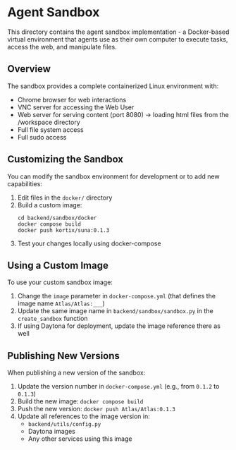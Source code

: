 # Agent Sandbox

This directory contains the agent sandbox implementation - a Docker-based virtual environment that agents use as their own computer to execute tasks, access the web, and manipulate files.

## Overview

The sandbox provides a complete containerized Linux environment with:

- Chrome browser for web interactions
- VNC server for accessing the Web User
- Web server for serving content (port 8080) -> loading html files from the /workspace directory
- Full file system access
- Full sudo access

## Customizing the Sandbox

You can modify the sandbox environment for development or to add new capabilities:

1. Edit files in the `docker/` directory
2. Build a custom image:
   ```
   cd backend/sandbox/docker
   docker compose build
   docker push kortix/suna:0.1.3
   ```
3. Test your changes locally using docker-compose

## Using a Custom Image

To use your custom sandbox image:

1. Change the `image` parameter in `docker-compose.yml` (that defines the image name `Atlas/Atlas:___`)
2. Update the same image name in `backend/sandbox/sandbox.py` in the `create_sandbox` function
3. If using Daytona for deployment, update the image reference there as well

## Publishing New Versions

When publishing a new version of the sandbox:

1. Update the version number in `docker-compose.yml` (e.g., from `0.1.2` to `0.1.3`)
2. Build the new image: `docker compose build`
3. Push the new version: `docker push Atlas/Atlas:0.1.3`
4. Update all references to the image version in:
   - `backend/utils/config.py`
   - Daytona images
   - Any other services using this image
